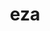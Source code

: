 ---
title: "eza"
layout: cache
categories: [package, develop-2024-01-07]
meta: {"versions": ["0.15.3"], "compilers": ["gcc@=7.5.0"], "oss": ["ubuntu18.04"], "platforms": ["linux"], "targets": ["x86_64_v3"], "stacks": ["developer-tools", "root"], "num_specs": 1, "num_specs_by_stack": {"root": 1, "developer-tools": 1}}
spec_details: [{"hash": "j55tkdxh353y6g5e4ap5utrxhvfcvlgw", "compiler": "gcc@=7.5.0", "versions": ["0.15.3"], "os": "ubuntu18.04", "platform": "linux", "target": "x86_64_v3", "variants": ["build_system=cargo"], "stacks": ["root", "developer-tools"], "size": "-", "tarball": "https://binaries.spack.io/releases/develop-2024-01-07/build_cache/linux-ubuntu18.04-x86_64_v3/gcc-7.5.0/eza-0.15.3/linux-ubuntu18.04-x86_64_v3-gcc-7.5.0-eza-0.15.3-j55tkdxh353y6g5e4ap5utrxhvfcvlgw.spack"}]
---
